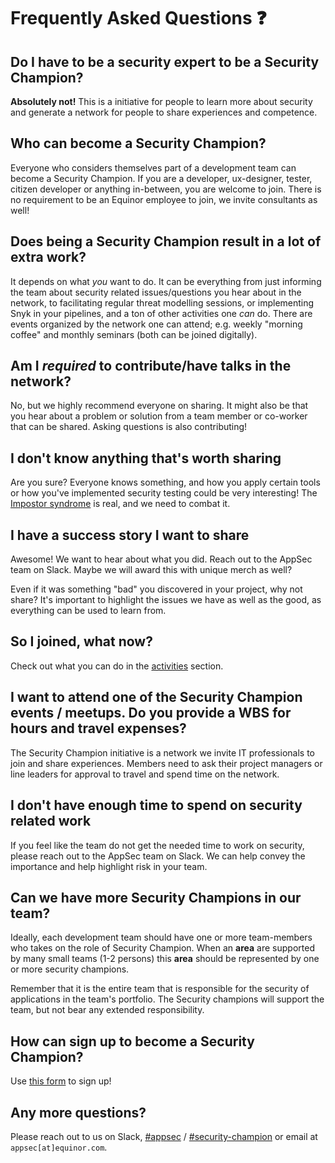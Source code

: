 # Frequently Asked Questions ❓

## Do I have to be a security expert to be a Security Champion?

**Absolutely not!** This is a initiative for people to learn more about security and generate a network for people to share experiences and competence.

## Who can become a Security Champion?

Everyone who considers themselves part of a development team can become a Security Champion. If you are a developer, ux-designer, tester, citizen developer or anything in-between, you are welcome to join. There is no requirement to be an Equinor employee to join, we invite consultants as well!

## Does being a Security Champion result in a lot of extra work?

It depends on what _you_ want to do. It can be everything from just informing the team about security related issues/questions you hear about in the network, to facilitating regular threat modelling sessions, or implementing Snyk in your pipelines, and a ton of other activities one _can_ do. There are events organized by the network one can attend; e.g. weekly "morning coffee" and monthly seminars (both can be joined digitally).

## Am I _required_ to contribute/have talks in the network?

No, but we highly recommend everyone on sharing. It might also be that you hear about a problem or solution from a team member or co-worker that can be shared. Asking questions is also contributing!

## I don't know anything that's worth sharing

Are you sure? Everyone knows something, and how you apply certain tools or how you've implemented security testing could be very interesting! The [Impostor syndrome](https://en.wikipedia.org/wiki/Impostor_syndrome) is real, and we need to combat it.

## I have a success story I want to share

Awesome! We want to hear about what you did. Reach out to the AppSec team on Slack. Maybe we will award this with unique merch as well?

Even if it was something "bad" you discovered in your project, why not share? It's important to highlight the issues we have as well as the good, as everything can be used to learn from.

## So I joined, what now?

Check out what you can do in the [activities](./2-security_champion_activities.md) section.

## I want to attend one of the Security Champion events / meetups. Do you provide a WBS for hours and travel expenses?

The Security Champion initiative is a network we invite IT professionals to join and share experiences. Members need to ask their project managers or line leaders for approval to travel and spend time on the network.

## I don't have enough time to spend on security related work

If you feel like the team do not get the needed time to work on security, please reach out to the AppSec team on Slack. We can help convey the importance and help highlight risk in your team.

## Can we have more Security Champions in our team?

Ideally, each development team should have one or more team-members who takes on the role of Security Champion. When an **area** are supported by many small teams (1-2 persons) this **area** should be represented by one or more security champions.

Remember that it is the entire team that is responsible for the security of applications in the team's portfolio. The Security champions will support the team, but not bear any extended responsibility.

## How can sign up to become a Security Champion?

Use [this form](https://forms.office.com/r/3C2vwEh2i0) to sign up!

## Any more questions?

Please reach out to us on Slack, [#appsec](https://app.slack.com/client/T02JL00JU/CMM6FSW5V) / [#security-champion](https://equinor.slack.com/archives/C036HGPBJ04) or email at ``appsec[at]equinor.com``.
